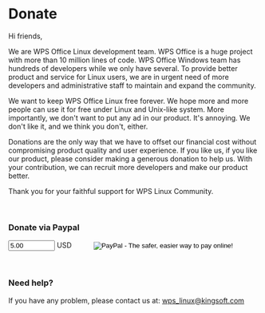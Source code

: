 Donate
======

Hi friends,

We are WPS Office Linux development team. WPS Office is a huge project with 
more than 10 million lines of code. WPS Office Windows team has hundreds of
developers while we only have several. To provide better product and service
for Linux users, we are in urgent need of more developers and administrative
staff to maintain and expand the community.

We want to keep WPS Office Linux free forever. We hope more and more people
can use it for free under Linux and Unix-like system. More importantly, we
don't want to put any ad in our product. It's annoying. We don't like it,
and we think you don't, either.

Donations are the only way that we have to offset our financial cost without
compromising product quality and user experience. If you like us, if you like
our product, please consider making a generous donation to help us. With your
contribution, we can recruit more developers and make our product better.

Thank you for your faithful support for WPS Linux Community.

<br/>

### Donate via Paypal

<form action="https://www.paypal.com/cgi-bin/webscr" method="post" target="_top">
<input type="hidden" name="cmd" value="_xclick"/>
<input type="hidden" name="business" value="order@kingsoft.com"/>
<input type="hidden" name="lc" value="US"/>
<input type="hidden" name="item_name" value="Donate to WPS Community"/>
<input type="hidden" name="item_number" value="wps-community"/>
<input type="text" name="amount" value="5.00" style="width:7em"/> USD
<input type="hidden" name="currency_code" value="USD"/>
<input type="hidden" name="button_subtype" value="services"/>
<input type="hidden" name="no_note" value="0"/>
<input type="hidden" name="bn" value="PP-BuyNowBF:btn_buynowCC_LG.gif:NonHostedGuest"/>
<input type="image" src="/app/images/btn_donate_LG.gif" border="0" name="submit" alt="PayPal - The safer, easier way to pay online!" style="vertical-align:middle; margin-left:3em"/>
</form>

<br/>

### Need help?

If you have any problem, please contact us at: 
[wps\_linux@kingsoft.com](mailto:wps_linux@kingsoft.com)
